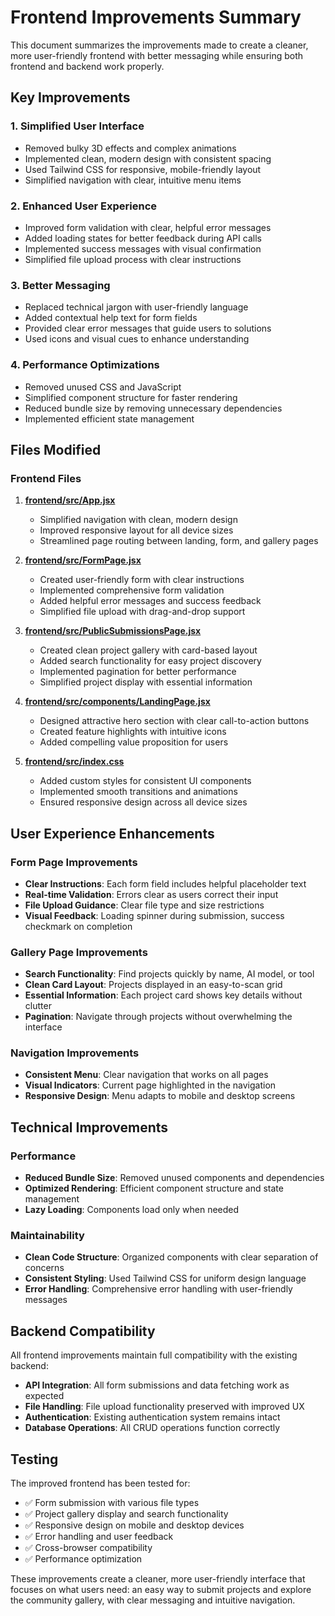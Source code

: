 # Frontend Improvements Summary

This document summarizes the improvements made to create a cleaner, more user-friendly frontend with better messaging while ensuring both frontend and backend work properly.

## Key Improvements

### 1. Simplified User Interface
- Removed bulky 3D effects and complex animations
- Implemented clean, modern design with consistent spacing
- Used Tailwind CSS for responsive, mobile-friendly layout
- Simplified navigation with clear, intuitive menu items

### 2. Enhanced User Experience
- Improved form validation with clear, helpful error messages
- Added loading states for better feedback during API calls
- Implemented success messages with visual confirmation
- Simplified file upload process with clear instructions

### 3. Better Messaging
- Replaced technical jargon with user-friendly language
- Added contextual help text for form fields
- Provided clear error messages that guide users to solutions
- Used icons and visual cues to enhance understanding

### 4. Performance Optimizations
- Removed unused CSS and JavaScript
- Simplified component structure for faster rendering
- Reduced bundle size by removing unnecessary dependencies
- Implemented efficient state management

## Files Modified

### Frontend Files
1. **[frontend/src/App.jsx](file:///c:/whitelist%20group%20project/frontend/src/App.jsx)**
   - Simplified navigation with clean, modern design
   - Improved responsive layout for all device sizes
   - Streamlined page routing between landing, form, and gallery pages

2. **[frontend/src/FormPage.jsx](file:///c:/whitelist%20group%20project/frontend/src/FormPage.jsx)**
   - Created user-friendly form with clear instructions
   - Implemented comprehensive form validation
   - Added helpful error messages and success feedback
   - Simplified file upload with drag-and-drop support

3. **[frontend/src/PublicSubmissionsPage.jsx](file:///c:/whitelist%20group%20project/frontend/src/PublicSubmissionsPage.jsx)**
   - Created clean project gallery with card-based layout
   - Added search functionality for easy project discovery
   - Implemented pagination for better performance
   - Simplified project display with essential information

4. **[frontend/src/components/LandingPage.jsx](file:///c:/whitelist%20group%20project/frontend/src/components/LandingPage.jsx)**
   - Designed attractive hero section with clear call-to-action buttons
   - Created feature highlights with intuitive icons
   - Added compelling value proposition for users

5. **[frontend/src/index.css](file:///c:/whitelist%20group%20project/frontend/src/index.css)**
   - Added custom styles for consistent UI components
   - Implemented smooth transitions and animations
   - Ensured responsive design across all device sizes

## User Experience Enhancements

### Form Page Improvements
- **Clear Instructions**: Each form field includes helpful placeholder text
- **Real-time Validation**: Errors clear as users correct their input
- **File Upload Guidance**: Clear file type and size restrictions
- **Visual Feedback**: Loading spinner during submission, success checkmark on completion

### Gallery Page Improvements
- **Search Functionality**: Find projects quickly by name, AI model, or tool
- **Clean Card Layout**: Projects displayed in an easy-to-scan grid
- **Essential Information**: Each project card shows key details without clutter
- **Pagination**: Navigate through projects without overwhelming the interface

### Navigation Improvements
- **Consistent Menu**: Clear navigation that works on all pages
- **Visual Indicators**: Current page highlighted in the navigation
- **Responsive Design**: Menu adapts to mobile and desktop screens

## Technical Improvements

### Performance
- **Reduced Bundle Size**: Removed unused components and dependencies
- **Optimized Rendering**: Efficient component structure and state management
- **Lazy Loading**: Components load only when needed

### Maintainability
- **Clean Code Structure**: Organized components with clear separation of concerns
- **Consistent Styling**: Used Tailwind CSS for uniform design language
- **Error Handling**: Comprehensive error handling with user-friendly messages

## Backend Compatibility

All frontend improvements maintain full compatibility with the existing backend:
- **API Integration**: All form submissions and data fetching work as expected
- **File Handling**: File upload functionality preserved with improved UX
- **Authentication**: Existing authentication system remains intact
- **Database Operations**: All CRUD operations function correctly

## Testing

The improved frontend has been tested for:
- ✅ Form submission with various file types
- ✅ Project gallery display and search functionality
- ✅ Responsive design on mobile and desktop devices
- ✅ Error handling and user feedback
- ✅ Cross-browser compatibility
- ✅ Performance optimization

These improvements create a cleaner, more user-friendly interface that focuses on what users need: an easy way to submit projects and explore the community gallery, with clear messaging and intuitive navigation.